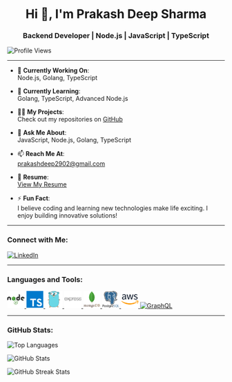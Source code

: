 <h1 align="center">Hi 👋, I'm Prakash Deep Sharma</h1>
<h3 align="center">Backend Developer | Node.js | JavaScript | TypeScript</h3>

<p align="left">
  <img src="https://komarev.com/ghpvc/?username=prakashdeep2902&label=Profile%20Views&color=0e75b6&style=flat" alt="Profile Views" />
</p>

---

- 🔭 **Currently Working On**:  
  Node.js, Golang, TypeScript  

- 🌱 **Currently Learning**:  
  Golang, TypeScript, Advanced Node.js  

- 👨‍💻 **My Projects**:  
  Check out my repositories on [GitHub](https://github.com/prakashdeep2902?tab=repositories)

- 💬 **Ask Me About**:  
  JavaScript, Node.js, Golang, TypeScript  

- 📫 **Reach Me At**:  
  prakashdeep2902@gmail.com  

- 📄 **Resume**:  
  [View My Resume](https://drive.google.com/file/d/11vGP0i6WVmWt87pU8mxCaAc9qHBveTaj/view?usp=sharing)  

- ⚡ **Fun Fact**:  
  I believe coding and learning new technologies make life exciting. I enjoy building innovative solutions!

---

<h3 align="left">Connect with Me:</h3>
<p align="left">
  <a href="https://linkedin.com/in/pkdeep" target="_blank">
    <img src="https://raw.githubusercontent.com/rahuldkjain/github-profile-readme-generator/master/src/images/icons/Social/linked-in-alt.svg" alt="LinkedIn" height="30" width="40" />
  </a>
</p>

---

<h3 align="left">Languages and Tools:</h3>
<p align="left">
  <a href="https://nodejs.org" target="_blank" rel="noreferrer">
    <img src="https://raw.githubusercontent.com/devicons/devicon/master/icons/nodejs/nodejs-original-wordmark.svg" alt="Node.js" width="40" height="40" />
  </a>
  <a href="https://www.typescriptlang.org/" target="_blank" rel="noreferrer">
    <img src="https://raw.githubusercontent.com/devicons/devicon/master/icons/typescript/typescript-original.svg" alt="TypeScript" width="40" height="40" />
  </a>
  <a href="https://golang.org" target="_blank" rel="noreferrer">
    <img src="https://raw.githubusercontent.com/devicons/devicon/master/icons/go/go-original.svg" alt="Golang" width="40" height="40" />
  </a>
  <a href="https://expressjs.com" target="_blank" rel="noreferrer">
    <img src="https://raw.githubusercontent.com/devicons/devicon/master/icons/express/express-original-wordmark.svg" alt="Express.js" width="40" height="40" />
  </a>
  <a href="https://www.mongodb.com/" target="_blank" rel="noreferrer">
    <img src="https://raw.githubusercontent.com/devicons/devicon/master/icons/mongodb/mongodb-original-wordmark.svg" alt="MongoDB" width="40" height="40" />
  </a>
  <a href="https://www.postgresql.org" target="_blank" rel="noreferrer">
    <img src="https://raw.githubusercontent.com/devicons/devicon/master/icons/postgresql/postgresql-original-wordmark.svg" alt="PostgreSQL" width="40" height="40" />
  </a>
  <a href="https://aws.amazon.com" target="_blank" rel="noreferrer">
    <img src="https://raw.githubusercontent.com/devicons/devicon/master/icons/amazonwebservices/amazonwebservices-original-wordmark.svg" alt="AWS" width="40" height="40" />
  </a>
  <a href="https://graphql.org" target="_blank" rel="noreferrer">
    <img src="https://www.vectorlogo.zone/logos/graphql/graphql-icon.svg" alt="GraphQL" width="40" height="40" />
  </a>
</p>

---

<h3 align="left">GitHub Stats:</h3>
<p align="left">
  <img src="https://github-readme-stats.vercel.app/api/top-langs?username=prakashdeep2902&show_icons=true&locale=en&layout=compact" alt="Top Languages" />
</p>
<p>
  <img src="https://github-readme-stats.vercel.app/api?username=prakashdeep2902&show_icons=true&locale=en" alt="GitHub Stats" />
</p>
<p>
  <img src="https://github-readme-streak-stats.herokuapp.com/?user=prakashdeep2902&" alt="GitHub Streak Stats" />
</p>
